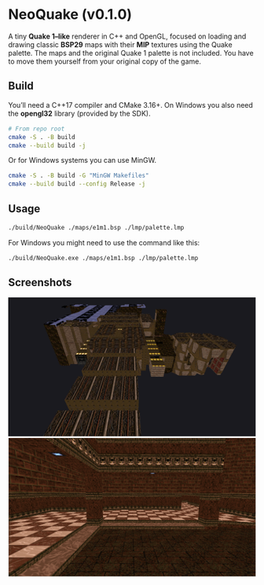 # NeoQuake (v0.1.0)

A tiny **Quake 1–like** renderer in C++ and OpenGL, focused on loading and drawing classic **BSP29** maps with their **MIP** textures using the Quake palette.
The maps and the original Quake 1 palette is not included. You have to move them yourself from your original copy of the game.

## Build

You’ll need a C++17 compiler and CMake 3.16+. On Windows you also need the **opengl32** library (provided by the SDK).

```bash
# From repo root
cmake -S . -B build
cmake --build build -j
```

Or for Windows systems you can use MinGW.

```bash
cmake -S . -B build -G "MinGW Makefiles"
cmake --build build --config Release -j
```

## Usage

```bash
./build/NeoQuake ./maps/e1m1.bsp ./lmp/palette.lmp
```

For Windows you might need to use the command like this:

```bash
./build/NeoQuake.exe ./maps/e1m1.bsp ./lmp/palette.lmp
```

## Screenshots

![NeoQuake View 1](https://github.com/Schwarzemann/NeoQuake/blob/main/doc/view1.PNG)
![NeoQuake View 2](https://github.com/Schwarzemann/NeoQuake/blob/main/doc/view2.PNG)
